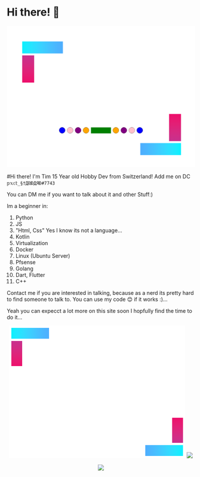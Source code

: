 # Hi there! 👋

<div align="center">
       <img src="https://github.com/tim2zg/tim2zg/raw/main/a_mini.png"/>
</div>

#Hi there! 
I'm Tim 15 Year old Hobby Dev from Switzerland!
Add me on DC `𝕡𝕩𝕔𝕥_§†Д₪ÐДЯÐ#7743`

You can DM me if you want to talk about it and other Stuff:) 

Im a beginner in:
1. Python
2. JS
3. "Html, Css" Yes I know its not a language...
4. Kotlin
5. Virtualization
6. Docker 
7. Linux (Ubuntu Server)
8. Pfsense
9. Golang
10. Dart, Flutter
11. C++

Contact me if you are interested in talking, because as a nerd its pretty hard to find someone to talk to.
You can use my code 😊 if it works :)...

Yeah you can expecct a lot more on this site soon I hopfully find the time to do it...

<div align="center">
       <img src="https://github.com/tim2zg/tim2zg/raw/main/mini_with_text.png"/>
       <img src="https://github.com/tim2zg/tim2zg/raw/main/mini_with_text_tow.png/>
                 <img src="https://github.com/tim2zg/tim2zg/raw/main/mini_with_text_tow.png/>
</div>

<p align="center">
  <img src="http://github-readme-streak-stats.herokuapp.com?user=tim2zg&theme=dark&hide_border=true&date_format=M%20j%5B%2C%20Y%5D">
</p>
